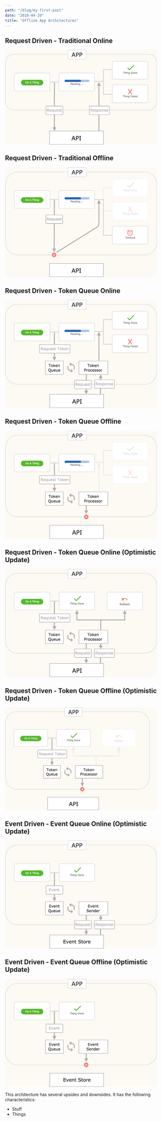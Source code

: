 ```yaml
---
path: "/blog/my-first-post"
date: "2018-04-29"
title: "Offline App Architectures"
---
```


## Request Driven - Traditional Online

![Request Driven - Traditional Online Diagram](./request-driven_traditional_online.png)

## Request Driven - Traditional Offline

![Request Driven - Traditional Offline Diagram](./request-driven_traditional_offline.png)

## Request Driven - Token Queue Online

![Request Driven - Token Queue Online Diagram](./request-driven_token-queue_online.png)

## Request Driven - Token Queue Offline

![Request Driven - Token Queue Offline Diagram](./request-driven_token-queue_offline.png)

## Request Driven - Token Queue Online (Optimistic Update)

![Request Driven - Token Queue Online (Optimistic Update) Diagram](./request-driven_token-queue_optimistic-update_online.png)

## Request Driven - Token Queue Offline (Optimistic Update)

![Request Driven - Token Queue Offline (Optimistic Update) Diagram](./request-driven_token-queue_optimistic-update_offline.png)

## Event Driven - Event Queue Online (Optimistic Update)

![Event Driven - Event Queue Online (Optimistic Update) Diagram](./event-driven_event-queue_optimistic-update_online.png)

## Event Driven - Event Queue Offline (Optimistic Update)

![Event Driven - Event Queue Offline (Optimistic Update) Diagram](./event-driven_event-queue_optimistic-update_offline.png)

This architecture has several upsides and downsides. It has the following characteristics:

* Stuff
* Things
